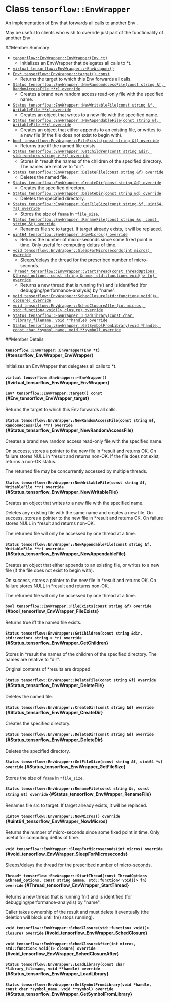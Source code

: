 # Class `tensorflow::EnvWrapper`

An implementation of Env that forwards all calls to another Env .

May be useful to clients who wish to override just part of the functionality of another Env .

##Member Summary

* [`tensorflow::EnvWrapper::EnvWrapper(Env *t)`](#tensorflow_EnvWrapper_EnvWrapper)
  * Initializes an EnvWrapper that delegates all calls to *t.
* [`virtual tensorflow::EnvWrapper::~EnvWrapper()`](#virtual_tensorflow_EnvWrapper_EnvWrapper)
* [`Env* tensorflow::EnvWrapper::target() const`](#Env_tensorflow_EnvWrapper_target)
  * Returns the target to which this Env forwards all calls.
* [`Status tensorflow::EnvWrapper::NewRandomAccessFile(const string &f, RandomAccessFile **r) override`](#Status_tensorflow_EnvWrapper_NewRandomAccessFile)
  * Creates a brand new random access read-only file with the specified name.
* [`Status tensorflow::EnvWrapper::NewWritableFile(const string &f, WritableFile **r) override`](#Status_tensorflow_EnvWrapper_NewWritableFile)
  * Creates an object that writes to a new file with the specified name.
* [`Status tensorflow::EnvWrapper::NewAppendableFile(const string &f, WritableFile **r) override`](#Status_tensorflow_EnvWrapper_NewAppendableFile)
  * Creates an object that either appends to an existing file, or writes to a new file (if the file does not exist to begin with).
* [`bool tensorflow::EnvWrapper::FileExists(const string &f) override`](#bool_tensorflow_EnvWrapper_FileExists)
  * Returns true iff the named file exists.
* [`Status tensorflow::EnvWrapper::GetChildren(const string &dir, std::vector< string > *r) override`](#Status_tensorflow_EnvWrapper_GetChildren)
  * Stores in *result the names of the children of the specified directory. The names are relative to "dir".
* [`Status tensorflow::EnvWrapper::DeleteFile(const string &f) override`](#Status_tensorflow_EnvWrapper_DeleteFile)
  * Deletes the named file.
* [`Status tensorflow::EnvWrapper::CreateDir(const string &d) override`](#Status_tensorflow_EnvWrapper_CreateDir)
  * Creates the specified directory.
* [`Status tensorflow::EnvWrapper::DeleteDir(const string &d) override`](#Status_tensorflow_EnvWrapper_DeleteDir)
  * Deletes the specified directory.
* [`Status tensorflow::EnvWrapper::GetFileSize(const string &f, uint64 *s) override`](#Status_tensorflow_EnvWrapper_GetFileSize)
  * Stores the size of `fname` in `*file_size`.
* [`Status tensorflow::EnvWrapper::RenameFile(const string &s, const string &t) override`](#Status_tensorflow_EnvWrapper_RenameFile)
  * Renames file src to target. If target already exists, it will be replaced.
* [`uint64 tensorflow::EnvWrapper::NowMicros() override`](#uint64_tensorflow_EnvWrapper_NowMicros)
  * Returns the number of micro-seconds since some fixed point in time. Only useful for computing deltas of time.
* [`void tensorflow::EnvWrapper::SleepForMicroseconds(int micros) override`](#void_tensorflow_EnvWrapper_SleepForMicroseconds)
  * Sleeps/delays the thread for the prescribed number of micro-seconds.
* [`Thread* tensorflow::EnvWrapper::StartThread(const ThreadOptions &thread_options, const string &name, std::function< void()> fn) override`](#Thread_tensorflow_EnvWrapper_StartThread)
  * Returns a new thread that is running fn() and is identified (for debugging/performance-analysis) by "name".
* [`void tensorflow::EnvWrapper::SchedClosure(std::function< void()> closure) override`](#void_tensorflow_EnvWrapper_SchedClosure)
* [`void tensorflow::EnvWrapper::SchedClosureAfter(int micros, std::function< void()> closure) override`](#void_tensorflow_EnvWrapper_SchedClosureAfter)
* [`Status tensorflow::EnvWrapper::LoadLibrary(const char *library_filename, void **handle) override`](#Status_tensorflow_EnvWrapper_LoadLibrary)
* [`Status tensorflow::EnvWrapper::GetSymbolFromLibrary(void *handle, const char *symbol_name, void **symbol) override`](#Status_tensorflow_EnvWrapper_GetSymbolFromLibrary)

##Member Details

#### `tensorflow::EnvWrapper::EnvWrapper(Env *t)` {#tensorflow_EnvWrapper_EnvWrapper}

Initializes an EnvWrapper that delegates all calls to *t.



#### `virtual tensorflow::EnvWrapper::~EnvWrapper()` {#virtual_tensorflow_EnvWrapper_EnvWrapper}





#### `Env* tensorflow::EnvWrapper::target() const` {#Env_tensorflow_EnvWrapper_target}

Returns the target to which this Env forwards all calls.



#### `Status tensorflow::EnvWrapper::NewRandomAccessFile(const string &f, RandomAccessFile **r) override` {#Status_tensorflow_EnvWrapper_NewRandomAccessFile}

Creates a brand new random access read-only file with the specified name.

On success, stores a pointer to the new file in *result and returns OK. On failure stores NULL in *result and returns non-OK. If the file does not exist, returns a non-OK status.

The returned file may be concurrently accessed by multiple threads.

#### `Status tensorflow::EnvWrapper::NewWritableFile(const string &f, WritableFile **r) override` {#Status_tensorflow_EnvWrapper_NewWritableFile}

Creates an object that writes to a new file with the specified name.

Deletes any existing file with the same name and creates a new file. On success, stores a pointer to the new file in *result and returns OK. On failure stores NULL in *result and returns non-OK.

The returned file will only be accessed by one thread at a time.

#### `Status tensorflow::EnvWrapper::NewAppendableFile(const string &f, WritableFile **r) override` {#Status_tensorflow_EnvWrapper_NewAppendableFile}

Creates an object that either appends to an existing file, or writes to a new file (if the file does not exist to begin with).

On success, stores a pointer to the new file in *result and returns OK. On failure stores NULL in *result and returns non-OK.

The returned file will only be accessed by one thread at a time.

#### `bool tensorflow::EnvWrapper::FileExists(const string &f) override` {#bool_tensorflow_EnvWrapper_FileExists}

Returns true iff the named file exists.



#### `Status tensorflow::EnvWrapper::GetChildren(const string &dir, std::vector< string > *r) override` {#Status_tensorflow_EnvWrapper_GetChildren}

Stores in *result the names of the children of the specified directory. The names are relative to "dir".

Original contents of *results are dropped.

#### `Status tensorflow::EnvWrapper::DeleteFile(const string &f) override` {#Status_tensorflow_EnvWrapper_DeleteFile}

Deletes the named file.



#### `Status tensorflow::EnvWrapper::CreateDir(const string &d) override` {#Status_tensorflow_EnvWrapper_CreateDir}

Creates the specified directory.



#### `Status tensorflow::EnvWrapper::DeleteDir(const string &d) override` {#Status_tensorflow_EnvWrapper_DeleteDir}

Deletes the specified directory.



#### `Status tensorflow::EnvWrapper::GetFileSize(const string &f, uint64 *s) override` {#Status_tensorflow_EnvWrapper_GetFileSize}

Stores the size of `fname` in `*file_size`.



#### `Status tensorflow::EnvWrapper::RenameFile(const string &s, const string &t) override` {#Status_tensorflow_EnvWrapper_RenameFile}

Renames file src to target. If target already exists, it will be replaced.



#### `uint64 tensorflow::EnvWrapper::NowMicros() override` {#uint64_tensorflow_EnvWrapper_NowMicros}

Returns the number of micro-seconds since some fixed point in time. Only useful for computing deltas of time.



#### `void tensorflow::EnvWrapper::SleepForMicroseconds(int micros) override` {#void_tensorflow_EnvWrapper_SleepForMicroseconds}

Sleeps/delays the thread for the prescribed number of micro-seconds.



#### `Thread* tensorflow::EnvWrapper::StartThread(const ThreadOptions &thread_options, const string &name, std::function< void()> fn) override` {#Thread_tensorflow_EnvWrapper_StartThread}

Returns a new thread that is running fn() and is identified (for debugging/performance-analysis) by "name".

Caller takes ownership of the result and must delete it eventually (the deletion will block until fn() stops running).

#### `void tensorflow::EnvWrapper::SchedClosure(std::function< void()> closure) override` {#void_tensorflow_EnvWrapper_SchedClosure}





#### `void tensorflow::EnvWrapper::SchedClosureAfter(int micros, std::function< void()> closure) override` {#void_tensorflow_EnvWrapper_SchedClosureAfter}





#### `Status tensorflow::EnvWrapper::LoadLibrary(const char *library_filename, void **handle) override` {#Status_tensorflow_EnvWrapper_LoadLibrary}





#### `Status tensorflow::EnvWrapper::GetSymbolFromLibrary(void *handle, const char *symbol_name, void **symbol) override` {#Status_tensorflow_EnvWrapper_GetSymbolFromLibrary}




